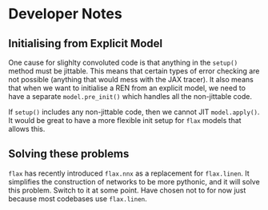 # Developer Notes


## Initialising from Explicit Model

One cause for slighlty convoluted code is that anything in the `setup()` method must be jittable. This means that certain types of error checking are not possible (anything that would mess with the JAX tracer). It also means that when we want to initialise a REN from an explicit model, we need to have a separate `model.pre_init()` which handles all the non-jittable code.

If `setup()` includes any non-jittable code, then we cannot JIT `model.apply()`. It would be great to have a more flexible init setup for `flax` models that allows this.

## Solving these problems

`flax` has recently introduced `flax.nnx` as a replacement for `flax.linen`. It simplifies the construction of networks to be more pythonic, and it will solve this problem. Switch to it at some point. Have chosen not to for now just because most codebases use `flax.linen`.
